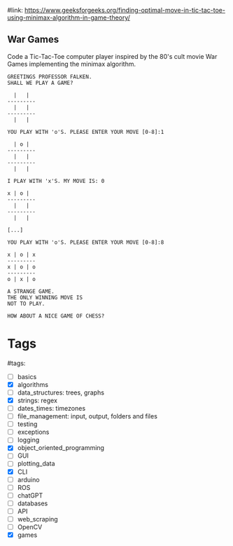 #link: https://www.geeksforgeeks.org/finding-optimal-move-in-tic-tac-toe-using-minimax-algorithm-in-game-theory/ 

## War Games

Code a Tic-Tac-Toe computer player inspired by the 80's cult movie War Games implementing the minimax algorithm.


```
GREETINGS PROFESSOR FALKEN.
SHALL WE PLAY A GAME?

  |   |  
---------
  |   |  
---------
  |   |  

YOU PLAY WITH 'o'S. PLEASE ENTER YOUR MOVE [0-8]:1

  | o |  
---------
  |   |  
---------
  |   |  

I PLAY WITH 'x'S. MY MOVE IS: 0

x | o |  
---------
  |   |  
---------
  |   |  

[...]

YOU PLAY WITH 'o'S. PLEASE ENTER YOUR MOVE [0-8]:8

x | o | x
---------
x | o | o
---------
o | x | o

A STRANGE GAME.
THE ONLY WINNING MOVE IS
NOT TO PLAY.

HOW ABOUT A NICE GAME OF CHESS?
```

# Tags

#tags: 
- [ ] basics
- [x] algorithms
- [ ] data_structures: trees, graphs
- [x] strings: regex
- [ ] dates_times: timezones
- [ ] file_management: input, output, folders and files
- [ ] testing
- [ ] exceptions
- [ ] logging
- [x] object_oriented_programming
- [ ] GUI
- [ ] plotting_data
- [x] CLI
- [ ] arduino
- [ ] ROS
- [ ] chatGPT
- [ ] databases
- [ ] API
- [ ] web_scraping
- [ ] OpenCV
- [x] games